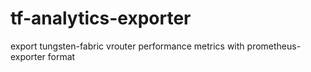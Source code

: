 # tf-analytics-exporter
export tungsten-fabric vrouter performance metrics with prometheus-exporter format
